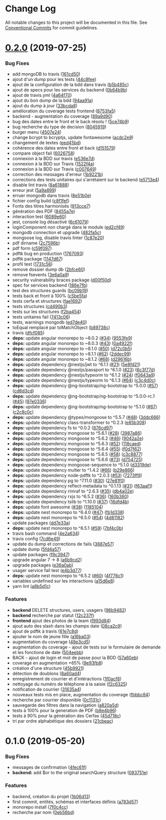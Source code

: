 # Change Log

All notable changes to this project will be documented in this file.
See [Conventional Commits](https://conventionalcommits.org) for commit guidelines.

# [0.2.0](https://github.com/SocialGouv/domifa/compare/v0.1.0...v0.2.0) (2019-07-25)


### Bug Fixes

* add mongoDB to travis ([161cd50](https://github.com/SocialGouv/domifa/commit/161cd50))
* ajout d'un dump pour les tests ([44c8fee](https://github.com/SocialGouv/domifa/commit/44c8fee))
* ajout de la configuration de la bdd dans travis ([b5b485c](https://github.com/SocialGouv/domifa/commit/b5b485c))
* ajout de specs pour les services du backend ([0b64b9b](https://github.com/SocialGouv/domifa/commit/0b64b9b))
* ajout de travis.yml ([4a64f70](https://github.com/SocialGouv/domifa/commit/4a64f70))
* ajout du bon dump de la bdd ([94aa91a](https://github.com/SocialGouv/domifa/commit/94aa91a))
* ajout du dump à jour ([33bcda8](https://github.com/SocialGouv/domifa/commit/33bcda8))
* amélioration du coverage tests frontend ([8753fa5](https://github.com/SocialGouv/domifa/commit/8753fa5))
* backend - augmentation du coverage ([89a9d90](https://github.com/SocialGouv/domifa/commit/89a9d90))
* bug des dates entre le front et le back résolu ! ([5ce74b9](https://github.com/SocialGouv/domifa/commit/5ce74b9))
* bug recherche du type de decision ([8045919](https://github.com/SocialGouv/domifa/commit/8045919))
* burger menu ([4507e24](https://github.com/SocialGouv/domifa/commit/4507e24))
* change bcrypt to bcryptjs, update fontawesome ([acdc2e9](https://github.com/SocialGouv/domifa/commit/acdc2e9))
* changement de textes ([eed45bd](https://github.com/SocialGouv/domifa/commit/eed45bd))
* cohérence des dates entre front et back ([d151579](https://github.com/SocialGouv/domifa/commit/d151579))
* compare object fail ([6026758](https://github.com/SocialGouv/domifa/commit/6026758))
* connexion à la BDD sur travis ([e536e7d](https://github.com/SocialGouv/domifa/commit/e536e7d))
* connexion à la BDD sur Travis ([1522f4a](https://github.com/SocialGouv/domifa/commit/1522f4a))
* connexion à la BDD sur Travis ([c007649](https://github.com/SocialGouv/domifa/commit/c007649))
* correction des messages d'erreur ([1b9221b](https://github.com/SocialGouv/domifa/commit/1b9221b))
* corrections des tests unitaires qui s'arrétaient sur le backend ([e5713e4](https://github.com/SocialGouv/domifa/commit/e5713e4))
* disable lint travis ([8a61888](https://github.com/SocialGouv/domifa/commit/8a61888))
* erreur jest ([5a9a899](https://github.com/SocialGouv/domifa/commit/5a9a899))
* erruer mongodb dans travis ([8e51b0e](https://github.com/SocialGouv/domifa/commit/8e51b0e))
* fichier config build ([c8f1fef](https://github.com/SocialGouv/domifa/commit/c8f1fef))
* Fonts des titres harmonisés ([913cce7](https://github.com/SocialGouv/domifa/commit/913cce7))
* génération des PDF ([8455a7e](https://github.com/SocialGouv/domifa/commit/8455a7e))
* interaction test ([6089e60](https://github.com/SocialGouv/domifa/commit/6089e60))
* jest, console log désactivé ([6c61079](https://github.com/SocialGouv/domifa/commit/6c61079))
* loginComponent non chargé dans le module ([ed2cf49](https://github.com/SocialGouv/domifa/commit/ed2cf49))
* mongodb connection et upgrade ([482fa5c](https://github.com/SocialGouv/domifa/commit/482fa5c))
* mongoose log, disable travis linter ([1c87e20](https://github.com/SocialGouv/domifa/commit/1c87e20))
* pdf dirname ([2c7596b](https://github.com/SocialGouv/domifa/commit/2c7596b))
* pdf form ([c59f097](https://github.com/SocialGouv/domifa/commit/c59f097))
* pdftk bug en production ([1767093](https://github.com/SocialGouv/domifa/commit/1767093))
* pdftk package ([1147d67](https://github.com/SocialGouv/domifa/commit/1147d67))
* profil test ([1731c56](https://github.com/SocialGouv/domifa/commit/1731c56))
* remove dossier dump db ([2bfce60](https://github.com/SocialGouv/domifa/commit/2bfce60))
* remove fsevents ([3e6a0a9](https://github.com/SocialGouv/domifa/commit/3e6a0a9))
* security vulnerability braces package ([d00f50d](https://github.com/SocialGouv/domifa/commit/d00f50d))
* spec for services backend ([186e7fb](https://github.com/SocialGouv/domifa/commit/186e7fb))
* test des structures guards ([bc09b19](https://github.com/SocialGouv/domifa/commit/bc09b19))
* tests back et front à 100% ([c5be5fa](https://github.com/SocialGouv/domifa/commit/c5be5fa))
* tests cerfa et structures ([fae1692](https://github.com/SocialGouv/domifa/commit/fae1692))
* tests structures ([cd490b3](https://github.com/SocialGouv/domifa/commit/cd490b3))
* tests sur les structures ([f2ba454](https://github.com/SocialGouv/domifa/commit/f2ba454))
* tests unitaires fail ([7413c06](https://github.com/SocialGouv/domifa/commit/7413c06))
* tests, warnings mongodb ([ed7de40](https://github.com/SocialGouv/domifa/commit/ed7de40))
* toEqual remplacé par toMatchObject ([b89738c](https://github.com/SocialGouv/domifa/commit/b89738c))
* travis ([dfcf085](https://github.com/SocialGouv/domifa/commit/dfcf085))
* **deps:** update angular monorepo to ~8.0.2 ([#34](https://github.com/SocialGouv/domifa/issues/34)) ([9553fe9](https://github.com/SocialGouv/domifa/commit/9553fe9))
* **deps:** update angular monorepo to ~8.0.3 ([#43](https://github.com/SocialGouv/domifa/issues/43)) ([0a4922f](https://github.com/SocialGouv/domifa/commit/0a4922f))
* **deps:** update angular monorepo to ~8.1.0 ([#50](https://github.com/SocialGouv/domifa/issues/50)) ([d72c0b5](https://github.com/SocialGouv/domifa/commit/d72c0b5))
* **deps:** update angular monorepo to ~8.1.1 ([#62](https://github.com/SocialGouv/domifa/issues/62)) ([2ddec99](https://github.com/SocialGouv/domifa/commit/2ddec99))
* **deps:** update angular monorepo to ~8.1.2 ([#68](https://github.com/SocialGouv/domifa/issues/68)) ([d29616b](https://github.com/SocialGouv/domifa/commit/d29616b))
* **deps:** update dependency @nestjs/jwt to ^6.1.1 ([#21](https://github.com/SocialGouv/domifa/issues/21)) ([5e8fd21](https://github.com/SocialGouv/domifa/commit/5e8fd21))
* **deps:** update dependency @nestjs/passport to ^6.1.0 ([#23](https://github.com/SocialGouv/domifa/issues/23)) ([6c3f77d](https://github.com/SocialGouv/domifa/commit/6c3f77d))
* **deps:** update dependency @nestjs/typeorm to ^6.1.2 ([#24](https://github.com/SocialGouv/domifa/issues/24)) ([f0643a9](https://github.com/SocialGouv/domifa/commit/f0643a9))
* **deps:** update dependency @nestjs/typeorm to ^6.1.3 ([#64](https://github.com/SocialGouv/domifa/issues/64)) ([c3c4d0c](https://github.com/SocialGouv/domifa/commit/c3c4d0c))
* **deps:** update dependency @ng-bootstrap/ng-bootstrap to ^5.0.0 ([#57](https://github.com/SocialGouv/domifa/issues/57)) ([cd6d3cd](https://github.com/SocialGouv/domifa/commit/cd6d3cd))
* **deps:** update dependency @ng-bootstrap/ng-bootstrap to ^5.0.0-rc.1 ([#45](https://github.com/SocialGouv/domifa/issues/45)) ([97e0336](https://github.com/SocialGouv/domifa/commit/97e0336))
* **deps:** update dependency @ng-bootstrap/ng-bootstrap to ^5.1.0 ([#67](https://github.com/SocialGouv/domifa/issues/67)) ([c2c8c0c](https://github.com/SocialGouv/domifa/commit/c2c8c0c))
* **deps:** update dependency @types/mongoose to ^5.5.7 ([#48](https://github.com/SocialGouv/domifa/issues/48)) ([3ddc666](https://github.com/SocialGouv/domifa/commit/3ddc666))
* **deps:** update dependency class-transformer to ^0.2.3 ([e85b308](https://github.com/SocialGouv/domifa/commit/e85b308))
* **deps:** update dependency fs to ^0.0.2 ([876cd97](https://github.com/SocialGouv/domifa/commit/876cd97))
* **deps:** update dependency mongoose to ^5.6.1 ([#28](https://github.com/SocialGouv/domifa/issues/28)) ([3987a86](https://github.com/SocialGouv/domifa/commit/3987a86))
* **deps:** update dependency mongoose to ^5.6.2 ([#46](https://github.com/SocialGouv/domifa/issues/46)) ([9042a2e](https://github.com/SocialGouv/domifa/commit/9042a2e))
* **deps:** update dependency mongoose to ^5.6.3 ([#52](https://github.com/SocialGouv/domifa/issues/52)) ([118caed](https://github.com/SocialGouv/domifa/commit/118caed))
* **deps:** update dependency mongoose to ^5.6.4 ([#55](https://github.com/SocialGouv/domifa/issues/55)) ([f0d7f62](https://github.com/SocialGouv/domifa/commit/f0d7f62))
* **deps:** update dependency mongoose to ^5.6.5 ([#58](https://github.com/SocialGouv/domifa/issues/58)) ([c3c8877](https://github.com/SocialGouv/domifa/commit/c3c8877))
* **deps:** update dependency mongoose to ^5.6.6 ([#73](https://github.com/SocialGouv/domifa/issues/73)) ([d754725](https://github.com/SocialGouv/domifa/commit/d754725))
* **deps:** update dependency mongoose-sequence to ^5.1.0 ([d3319de](https://github.com/SocialGouv/domifa/commit/d3319de))
* **deps:** update dependency multer to ^1.4.2 ([#66](https://github.com/SocialGouv/domifa/issues/66)) ([b29e866](https://github.com/SocialGouv/domifa/commit/b29e866))
* **deps:** update dependency node-pdftk to ^2.0.3 ([#53](https://github.com/SocialGouv/domifa/issues/53)) ([7273ff9](https://github.com/SocialGouv/domifa/commit/7273ff9))
* **deps:** update dependency pg to ^7.11.0 ([#30](https://github.com/SocialGouv/domifa/issues/30)) ([27e81f0](https://github.com/SocialGouv/domifa/commit/27e81f0))
* **deps:** update dependency reflect-metadata to ^0.1.13 ([#31](https://github.com/SocialGouv/domifa/issues/31)) ([f63aaf1](https://github.com/SocialGouv/domifa/commit/f63aaf1))
* **deps:** update dependency rimraf to ^2.6.3 ([#35](https://github.com/SocialGouv/domifa/issues/35)) ([db4a02e](https://github.com/SocialGouv/domifa/commit/db4a02e))
* **deps:** update dependency rxjs to ^6.5.2 ([#36](https://github.com/SocialGouv/domifa/issues/36)) ([160b360](https://github.com/SocialGouv/domifa/commit/160b360))
* **deps:** update dependency tslib to ^1.10.0 ([#37](https://github.com/SocialGouv/domifa/issues/37)) ([16dfd4b](https://github.com/SocialGouv/domifa/commit/16dfd4b))
* **deps:** update font awesome ([#38](https://github.com/SocialGouv/domifa/issues/38)) ([1185104](https://github.com/SocialGouv/domifa/commit/1185104))
* **deps:** update nest monorepo to ^6.4.0 ([#47](https://github.com/SocialGouv/domifa/issues/47)) ([fb1d338](https://github.com/SocialGouv/domifa/commit/fb1d338))
* **deps:** update nest monorepo to ^6.5.0 ([#54](https://github.com/SocialGouv/domifa/issues/54)) ([4d81182](https://github.com/SocialGouv/domifa/commit/4d81182))
* update packages ([dd7e33a](https://github.com/SocialGouv/domifa/commit/dd7e33a))
* **deps:** update nest monorepo to ^6.5.1 ([#59](https://github.com/SocialGouv/domifa/issues/59)) ([7bf4c0b](https://github.com/SocialGouv/domifa/commit/7bf4c0b))
* travis bash command ([4e2a634](https://github.com/SocialGouv/domifa/commit/4e2a634))
* travis config ([7cd6e49](https://github.com/SocialGouv/domifa/commit/7cd6e49))
* update du dump et corrections de fails ([3687e57](https://github.com/SocialGouv/domifa/commit/3687e57))
* update dump ([5fd4a57](https://github.com/SocialGouv/domifa/commit/5fd4a57))
* update packages ([f9c3947](https://github.com/SocialGouv/domifa/commit/f9c3947))
* upgrade angular 7 -> 8 ([a6b9cd2](https://github.com/SocialGouv/domifa/commit/a6b9cd2))
* upgrade packages ([e36a0ab](https://github.com/SocialGouv/domifa/commit/e36a0ab))
* usager service fail test ([e4b3d77](https://github.com/SocialGouv/domifa/commit/e4b3d77))
* **deps:** update nest monorepo to ^6.5.2 ([#60](https://github.com/SocialGouv/domifa/issues/60)) ([4f776c1](https://github.com/SocialGouv/domifa/commit/4f776c1))
* variables undefined sur les interactions ([a15d6e8](https://github.com/SocialGouv/domifa/commit/a15d6e8))
* yarn lint ([a8b5d1c](https://github.com/SocialGouv/domifa/commit/a8b5d1c))


### Features

* **backend** DELETE structures, users, usagers ([96b9482](https://github.com/SocialGouv/domifa/commit/96b9482))
* **backend** recherche par statut ([12c237f](https://github.com/SocialGouv/domifa/commit/12c237f))
* **frontend** ajout des photos de la team ([f993d84](https://github.com/SocialGouv/domifa/commit/f993d84))
* ajout auto des slash dans les champs date ([08ca2c9](https://github.com/SocialGouv/domifa/commit/08ca2c9))
* ajout de pdftk à travis ([61e7c8d](https://github.com/SocialGouv/domifa/commit/61e7c8d))
* ajouter le nom de jeune fille ([a16ba03](https://github.com/SocialGouv/domifa/commit/a16ba03))
* augmentation du coverage ([48e3cd5](https://github.com/SocialGouv/domifa/commit/48e3cd5))
* augmentation du coverage - ajout de tests sur le formulaire de demande et les fonctions de date ([504eebb](https://github.com/SocialGouv/domifa/commit/504eebb))
* BACK - ajout de login et mot de passe pour la BDD ([57a60eb](https://github.com/SocialGouv/domifa/commit/57a60eb))
* coverage en augmentation +65% ([9e93fb8](https://github.com/SocialGouv/domifa/commit/9e93fb8))
* création d'une structure ([45b9921](https://github.com/SocialGouv/domifa/commit/45b9921))
* détection de doublons ([8a60ad4](https://github.com/SocialGouv/domifa/commit/8a60ad4))
* enregistrement de courrier et d'intéractions ([1f0acf8](https://github.com/SocialGouv/domifa/commit/1f0acf8))
* nettoyage du numéro de téléphone à la saisie ([f2c6325](https://github.com/SocialGouv/domifa/commit/f2c6325))
* notification de courrier ([31635a4](https://github.com/SocialGouv/domifa/commit/31635a4))
* nouveaux tests mis en place, augmentation du coverage ([fbbbc84](https://github.com/SocialGouv/domifa/commit/fbbbc84))
* recherche par courrier disponible ([0c1131c](https://github.com/SocialGouv/domifa/commit/0c1131c))
* sauvegarde des filtres dans la navigation ([a820a5d](https://github.com/SocialGouv/domifa/commit/a820a5d))
* tests à 100% pour la generation de PDF ([b8e4b96](https://github.com/SocialGouv/domifa/commit/b8e4b96))
* tests à 90% pour la génération des Cerfas ([45d718c](https://github.com/SocialGouv/domifa/commit/45d718c))
* tri par ordre alphabétique des dossiers ([21cbeac](https://github.com/SocialGouv/domifa/commit/21cbeac))





# 0.1.0 (2019-05-20)


### Bug Fixes

* messages de confirmation ([4fec61f](https://github.com/SocialGouv/domifa/commit/4fec61f))
* **backend:** add $or to the original searchQuery structure ([083751e](https://github.com/SocialGouv/domifa/commit/083751e))


### Features

* backend, création du projet ([1b06d13](https://github.com/SocialGouv/domifa/commit/1b06d13))
* first commit, entités, schémas et interfaces définis ([a783d57](https://github.com/SocialGouv/domifa/commit/a783d57))
* monorepo install ([7f0c4cc](https://github.com/SocialGouv/domifa/commit/7f0c4cc))
* recherche par nom ([0eb56bd](https://github.com/SocialGouv/domifa/commit/0eb56bd))
